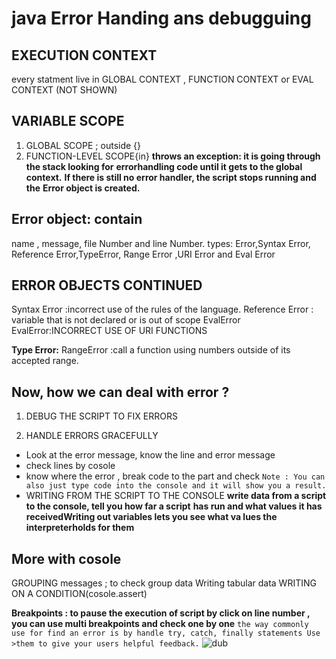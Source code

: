 # java Error Handing ans debugguing
## EXECUTION CONTEXT
 every statment live in GLOBAL CONTEXT , FUNCTION CONTEXT or EVAL CONTEXT (NOT SHOWN)

## VARIABLE SCOPE
1. GLOBAL SCOPE ; outside {}
2. FUNCTION-LEVEL SCOPE{in}
**throws an exception: it is going through the stack looking for** **errorhandling code until it gets to the global context.**
**If there is still no error handler, the script stops running and the** **Error object is created.**
## Error object: contain
name , message, file Number and line Number. types: Error,Syntax Error, Reference Error,TypeError, Range Error ,URI Error and Eval Error

## ERROR OBJECTS CONTINUED
Syntax Error :incorrect use of the rules of the language. Reference Error : variable that is not declared or is out of scope EvalError EvalError:INCORRECT USE OF URI FUNCTIONS

**Type Error:**
RangeError :call a function using numbers outside of its accepted range.

## Now, how we can deal with error ?
1. DEBUG THE SCRIPT TO FIX ERRORS

2. HANDLE ERRORS GRACEFULLY

* Look at the error message, know the line and error message
* check lines by cosole
* know where the error , break code to the part and check
`Note : You can also just type code into the console and it will show you a result.`
* WRITING FROM THE SCRIPT TO THE CONSOLE
**write data from a script to the console, tell you how far a script** **has run and what values it has receivedWriting out variables lets you see what va lues the interpreterholds for them**

## More with cosole
GROUPING messages ; to check group data Writing tabular data WRITING ON A CONDITION(cosole.assert)

**Breakpoints : to pause the execution of script by click on line number , you can use multi breakpoints and check one by one**
`the way commonly use for find an error is by handle try, catch, finally statements Use >them to give your users helpful feedback.`
![dub](https://developer-chrome-com.imgix.net/image/admin/Tynv55DnsSgtvpd6Iz9z.png?auto=format)